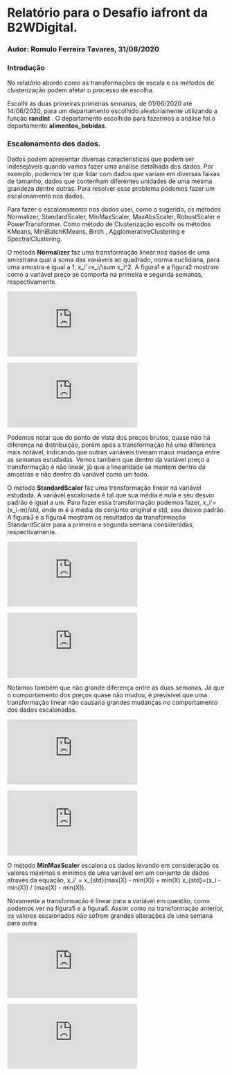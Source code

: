 # Relatório para o Desafio iafront da B2WDigital.

### Autor: Romulo Ferreira Tavares, 31/08/2020

### Introdução

No relatório abordo como as transformações de escala e os métodos de clusterização podem afetar o processo de escolha.

Escolhi as duas primeiras primeiras semanas, de 01/06/2020 até 14/06/2020, para um departamento escolhido aleatoriamente utilizando a função 
__randint__ . O departamento escolhido para fazermos a análise foi o departamento __alimentos_bebidas__.

### Escalonamento dos dados.

Dados podem apresentar diversas características que podem ser indesejáveis quando vamos fazer uma análise detalhada dos dados. Por exemplo, podemos ter que lidar com dados que variam em diversas faixas de tamanho, dados que contenham diferentes unidades de uma mesma grandeza dentre outras. Para resolver esse problema podemos fazer um escalonamento nos dados.

Para fazer o escalonamento nos dados usei, como o sugerido, os métodos Normalizer,
StandardScaler, MinMaxScaler, MaxAbsScaler, RobustScaler e PowerTransformer.
Como método de Clusterização escolhi os métodos KMeans, MiniBatchKMeans, Birch ,
AgglomerativeClustering e SpectralClustering.

O método __Normalizer__ faz uma transformação linear nos dados de uma amostrana qual a soma das variáveis ao quadrado, norma euclidiana, para uma amostra é igual a 1,
x_i'=x_i/\sum x_i^2.
 A figura1 e a figura2 mostram como a variável preço se comporta na primeira e segunda semanas, respectivamente.

![Alt text](https://github.com/tavaresrft/desafio-iafront/blob/master/codigo/plot_semana1_preco_Normalizer.html "figura1")

![Alt text](https://github.com/tavaresrft/desafio-iafront/blob/master/codigo/plot_semana1_preco_Normalizer.html "figura2")

Podemos notar que do ponto de vista dos preços brutos, quase não há diferença na distribuição, porém após a transformação há uma diferença mais notável, indicando que outras variáveis tiveram maior mudança entre as semanas estudadas. Vemos também
que dentro da variável preço a transformação é não linear, já que a linearidade se mantém dentro da amostras e não dentro da variável como um todo.

O método __StandardScaler__ faz uma transformação linear na variável estudada.
A variável escalonada é tal que sua média é nula e seu desvio padrão é igual a um.
Para fazer essa transformação podemos fazer,
x_i'=(x_i-m)/std,
onde m é a média do conjunto original e std, seu desvio padrão.
A figura3 e a figura4 mostram os resultados da transformação StandardScaler
para a primeira e segunda semana consideradas, respectivamente.

![Alt text](https://github.com/tavaresrft/desafio-iafront/blob/master/codigo/plot_semana1_preco_StandardScaler.html "figura3")

![Alt text](https://github.com/tavaresrft/desafio-iafront/blob/master/codigo/plot_semana1_preco_StandardScaler.html "figura4")

Notamos também que não grande diferença entre as duas semanas. Já que o comportamento dos preços quase não mudou, é previsível que uma transformação linear não causaria grandes mudanças no comportamento dos dados escalonadas.

![Alt text](https://github.com/tavaresrft/desafio-iafront/blob/master/codigo/plot_semana1_preco_StandardScaler.html "figura3")

![Alt text](https://github.com/tavaresrft/desafio-iafront/blob/master/codigo/plot_semana1_preco_StandardScaler.html "figura4")

O método __MinMaxScaler__ escalona os dados levando em consideração os valores
máximos e mínimos de uma variável em um conjunto de dados através da equação,
x_i' = x_{std}(max(X) - min(X)) + min(X)
x_{std}=(x_i - min(X)) / (max(X) - min(X)).

Novamente a transformação é linear para a variável em questão, como podemos ver na figura5 e a figura6. Assim como na transformação anterior, os valores escalonados não sofrem grandes alterações de uma semana para outra

![Alt text](https://github.com/tavaresrft/desafio-iafront/blob/master/codigo/plot_semana1_preco_MinMaxScaler.html "figura5")

![Alt text](https://github.com/tavaresrft/desafio-iafront/blob/master/codigo/plot_semana1_preco_MinMaxScaler.html "figura6")

